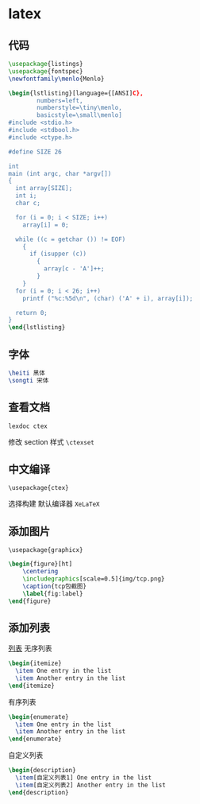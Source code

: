 # latex

## 代码

```latex
\usepackage{listings}
\usepackage{fontspec}
\newfontfamily\menlo{Menlo}

\begin{lstlisting}[language={[ANSI]C},
        numbers=left,
        numberstyle=\tiny\menlo,
        basicstyle=\small\menlo]
#include <stdio.h>
#include <stdbool.h>
#include <ctype.h>

#define SIZE 26

int
main (int argc, char *argv[])
{
  int array[SIZE];
  int i;
  char c;

  for (i = 0; i < SIZE; i++)
    array[i] = 0;

  while ((c = getchar ()) != EOF)
    {
      if (isupper (c))
        {
          array[c - 'A']++;
        }
    }
  for (i = 0; i < 26; i++)
    printf ("%c:%5d\n", (char) ('A' + i), array[i]);

  return 0;
}
\end{lstlisting}
```

## 字体

```latex
\heiti 黑体
\songti 宋体
```
## 查看文档

`lexdoc ctex`

修改 section 样式 `\ctexset`

## 中文编译

`\usepackage{ctex}`

选择构建 默认编译器 `XeLaTeX`

## 添加图片

`\usepackage{graphicx}`

```latex
\begin{figure}[ht]
	\centering
	\includegraphics[scale=0.5]{img/tcp.png}
	\caption{tcp包截图}
	\label{fig:label}
\end{figure}
```

## 添加列表

[列表](https://www.overleaf.com/learn/latex/Lists)
无序列表
```latex
\begin{itemize}
  \item One entry in the list
  \item Another entry in the list
\end{itemize}
```
有序列表
```latex
\begin{enumerate}
  \item One entry in the list
  \item Another entry in the list
\end{enumerate}
```
自定义列表
```latex
\begin{description}
  \item[自定义列表1] One entry in the list
  \item[自定义列表2] Another entry in the list
\end{description}
```
